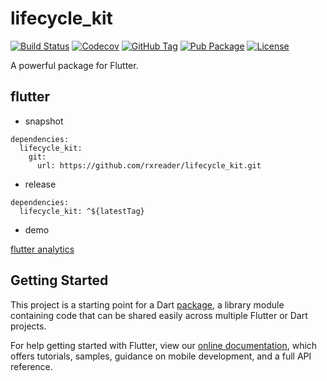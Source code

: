 # lifecycle_kit

[![Build Status](https://cloud.drone.io/api/badges/rxreader/lifecycle_kit/status.svg)](https://cloud.drone.io/rxreader/lifecycle_kit)
[![Codecov](https://codecov.io/gh/rxreader/lifecycle_kit/branch/master/graph/badge.svg)](https://codecov.io/gh/rxreader/lifecycle_kit)
[![GitHub Tag](https://img.shields.io/github/tag/rxreader/lifecycle_kit.svg)](https://github.com/rxreader/lifecycle_kit/releases)
[![Pub Package](https://img.shields.io/pub/v/lifecycle_kit.svg)](https://pub.dartlang.org/packages/lifecycle_kit)
[![License](https://img.shields.io/badge/License-Apache%202.0-blue.svg)](https://github.com/rxreader/lifecycle_kit/blob/master/LICENSE)

A powerful package for Flutter.

## flutter

* snapshot

````
dependencies:
  lifecycle_kit:
    git:
      url: https://github.com/rxreader/lifecycle_kit.git
````

* release

````
dependencies:
  lifecycle_kit: ^${latestTag}
````

* demo

[flutter analytics](https://github.com/v7lin/fake_analytics)

## Getting Started

This project is a starting point for a Dart
[package](https://flutter.dev/developing-packages/),
a library module containing code that can be shared easily across
multiple Flutter or Dart projects.

For help getting started with Flutter, view our 
[online documentation](https://flutter.dev/docs), which offers tutorials, 
samples, guidance on mobile development, and a full API reference.
